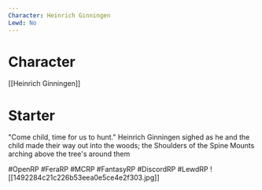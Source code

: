 ```yaml
---
Character: Heinrich Ginningen
Lewd: No
---
```

# Character
[[Heinrich Ginningen]]

# Starter
"Come child, time for us to hunt." Heinrich Ginningen sighed as he and the child made their way out into the woods; the Shoulders of the Spine Mounts arching above the tree's around them

#OpenRP #FeraRP #MCRP #FantasyRP #DiscordRP #LewdRP 
![[1492284c21c226b53eea0e5ce4e2f303.jpg]]